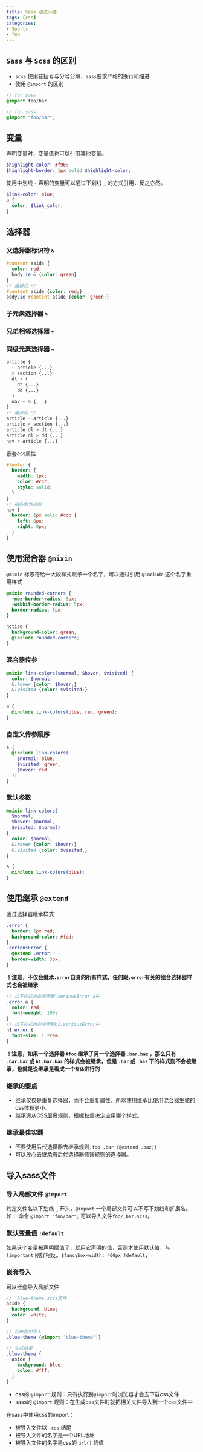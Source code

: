 ```yaml
---
title: Sass 语法小结
tags: [css]
categories:
- Sports
- foo
---
```


## `Sass` 与 `Scss` 的区别

- `scss` 使用花括号与分号分隔，`sass`要求严格的换行和缩进
- 使用 `@import` 的区别

~~~sass
// for sass
@import foo/bar
~~~

~~~scss
// for scss
@import "foo/bar";
~~~

## 变量

声明变量时，变量值也可以引用其他变量。

~~~scss
$highlight-color: #f90;
$highlight-border: 1px solid $highlight-color;
~~~

使用中划线 `-` 声明的变量可以通过下划线 `_` 的方式引用，反之亦然。

~~~scss
$link-color: blue;
a {
  color: $link_color;
}
~~~

## 选择器

### 父选择器标识符 `&`

~~~scss
#content aside {
  color: red;
  body.ie & {color: green}
}
/* 编译后 */
#content aside {color: red;}
body.ie #content aside {color: green;}
~~~

### 子元素选择器 `>`
### 兄弟相邻选择器 `+`
### 同级元素选择器 `~`

~~~scss
article {
  ~ article {...}
  > section {...}
  dl > {
    dt {...}
    dd {...}
  }
  nav + & {...}
}
/* 编译后 */
article ~ article {...}
article > section {...}
article dl > dt {...}
article dl > dd {...}
nav + article {...}
~~~

嵌套css属性

~~~scss
#footer {
  border: {
    width: 1px;
    color: #ccc;
    style: solid;
  }
}
// 指名例外规则
nav {
  border: 1px solid #ccc {
    left: 0px;
    right: 0px;
  }
}
~~~

## 使用混合器 `@mixin`

`@mixin` 标志符给一大段样式赋予一个名字，可以通过引用 `@include` 这个名字重用样式

~~~scss
@mixin rounded-corners {
  -moz-border-radius: 5px;
  -webkit-border-radius: 5px;
  border-radius: 5px;
}

notice {
  background-color: green;
  @include rounded-corners;
}
~~~

### 混合器传参

~~~scss
@mixin link-colors($normal, $hover, $visited) {
  color: $normal;
  &:hover {color: $hover;}
  &:visited {color: $visited;}
}

a {
  @include link-colors(blue, red, green);
}
~~~

### 自定义传参顺序

~~~scss
a {
  @include link-colors(
    $normal: blue,
    $visited: green,
    $hover: red
  );
}
~~~

### 默认参数

~~~scss
@mixin link-colors(
  $normal,
  $hover: $normal,
  $visited: $normal)
{
  color: $normal;
  &:hover {color: $hover;}
  &:visited {color: $visited;}
}

a {
  @include link-colors(blue);
}
~~~

## 使用继承 `@extend`

通过选择器继承样式

~~~scss
.error {
  border: 1px red;
  background-color: #fdd;
}
.seriousError {
  @extend .error;
  border-width: 3px;
}
~~~

**！注意，不仅会继承`.error`自身的所有样式，任何跟`.error`有关的组合选择器样式也会被继承**

~~~scss
// 以下样式也会应用到.seriousError a中
.error a {
  color: red;
  font-weight: 100;
}
// 以下样式也会应用到h1.seriousError中
h1.error {
  font-size: 1.2rem;
}
~~~

**！注意，如果一个选择器 `#foo` 继承了另一个选择器 `.bar.baz` ，那么只有 `.bar.baz` 或 `h1.bar.baz` 的样式会被继承，但是 `.bar` 或 `.baz` 下的样式则不会被继承，也就是说继承是看成一个`整体`进行的**


### 继承的要点

- 继承仅仅是重复选择器，而不会重复属性，所以使用继承比使用混合器生成的css体积更小。
- 继承遵从CSS层叠规则，根据权重决定应用哪个样式。

### 继承最佳实践

- 不要使用后代选择器去继承规则`.foo .bar {@extend .baz;}`
- 可以放心去继承有后代选择器修饰规则的选择器。

## 导入sass文件

### 导入局部文件 `@import`

约定文件名以下划线 `_` 开头，`@import` 一个局部文件可以不写下划线和扩展名。如： 命令 `@import "foo/bar";` 可以导入文件`foo/_bar.scss`。

### 默认变量值 `!default`

如果这个变量被声明赋值了，就用它声明的值，否则才使用默认值，与 `!important` 刚好相反。`$fancybox-width: 400px !default;`

### 嵌套导入

可以嵌套导入局部文件

~~~scss
// _blue-theme.scss文件
aside {
  background: blue;
  color: white;
}

// 在嵌套中导入
.blue-theme {@import "blue-theme";}

// 生成结果
.blue-theme {
  aside {
    background: blue;
    color: #fff;
  }
}
~~~

- css的 `@import` 规则：只有执行到`@import`时浏览器才会去下载css文件
- sass的 `@import` 规则：在生成css文件时就把相关文件导入到一个css文件中

在sass中使用css的import：

- 被导入文件以 `.css` 结尾
- 被导入文件的名字是一个URL地址
- 被导入文件的名字是css的 `url()` 的值

